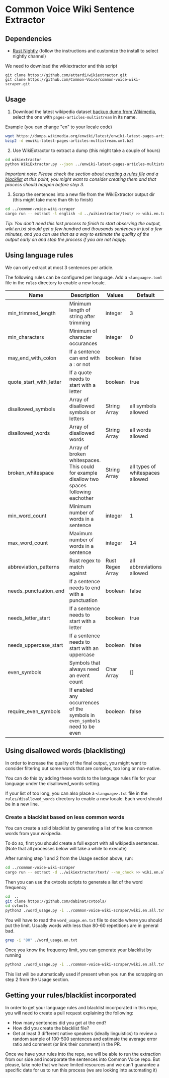 # Common Voice Wiki Sentence Extractor

## Dependencies

- [Rust Nightly](https://rustup.rs/) (follow the instructions and customize the install to select nightly channel)

We need to download the wikiextractor and this script
```
git clone https://github.com/attardi/wikiextractor.git
git clone https://github.com/Common-Voice/common-voice-wiki-scraper.git
```

## Usage

1. Download the latest wikipedia dataset [backup dump from Wikimedia](https://dumps.wikimedia.org/backup-index-bydb.html), select the one with `pages-articles-multistream` in its name.

Example (you can change "en" to your locale code)

```bash
wget https://dumps.wikimedia.org/enwiki/latest/enwiki-latest-pages-articles-multistream.xml.bz2
bzip2 -d enwiki-latest-pages-articles-multistream.xml.bz2
```

2. Use WikiExtractor to extract a dump (this might take a couple of hours)

```bash
cd wikiextractor
python WikiExtractor.py --json ../enwiki-latest-pages-articles-multistream.xml
```

*Important note: Please check the section about [creating a rules file](#using-language-rules) and [a blacklist](#create-a-blacklist-based-on-less-common-words) at this point, you might want to consider creating them and that process should happen before step 3.*

3. Scrap the sentences into a new file from the WikiExtractor output dir (this might take more than 6h to finish)
```bash
cd ../common-voice-wiki-scraper
cargo run -- extract -l english -d ../wikiextractor/text/ >> wiki.en.txt
```

*Tip: You don't need this last process to finish to start observing the output, wiki.en.txt should get a few hundred and thousands sentences in just a few minutes, and you can use that as a way to estimate the quality of the output early on and stop the process if you are not happy.*

## Using language rules

We can only extract at most 3 sentences per article.

The following rules can be configured per language. Add a `<language>.toml` file in the `rules` directory to enable a new locale.

| Name   |      Description      |  Values | Default |
|--------|-----------------------|---------|---------|
| min_trimmed_length |  Minimum length of string after trimming | integer | 3
| min_characters |  Minimum of character occurances | integer | 0
| may_end_with_colon |  If a sentence can end with a : or not | boolean | false
| quote_start_with_letter |  If a quote needs to start with a letter | boolean | true
| disallowed_symbols |  Array of disallowed symbols or letters | String Array | all symbols allowed
| disallowed_words |  Array of disallowed words | String Array | all words allowed
| broken_whitespace |  Array of broken whitespaces. This could for example disallow two spaces following eachother | String Array | all types of whitespaces allowed
| min_word_count |  Minimum number of words in a sentence | integer | 1
| max_word_count |  Maximum number of words in a sentence | integer | 14
| abbreviation_patterns |  Rust regex to match against | Rust Regex Array | all abbreviations allowed
| needs_punctuation_end |  If a sentence needs to end with a punctuation | boolean | false
| needs_letter_start |  If a sentence needs to start with a letter | boolean | true
| needs_uppercase_start |  If a sentence needs to start with an uppercase | boolean | false
| even_symbols |  Symbols that always need an event count | Char Array | []
| require_even_symbols |  If enabled any occurrences of the symbols in `even_symbols` need to be even | boolean | false

## Using disallowed words (blacklisting)

In order to increase the quality of the final output, you might want to consider filtering out some words that are complex, too long or non-native.

You can do this by adding these words to the language rules file for your language under the disallowed_words setting.

If your list of too long, you can also place a `<language>.txt` file in the `rules/disallowed_words` directory to enable a new locale. Each word should be in a new line.

### Create a blacklist based on less common words

You can create a solid blacklist by generating a list of the less common words from your wikipedia.

To do so, first you should create a full export with all wikipedia sentences. (Note that all processes below will take a while to execute)

After running step 1 and 2 from the Usage section above, run:

```bash
cd ../common-voice-wiki-scraper
cargo run -- extract -d ../wikiextractor/text/ --no_check >> wiki.en.all.txt
```

Then you can use the cvtools scripts to generate a list of the word frequency

```bash
cd  ..
git clone https://github.com/dabinat/cvtools/
cd cvtools
python3 ./word_usage.py -i ../common-voice-wiki-scraper/wiki.en.all.txt >> word_usage.en.txt
```

You will have to read the ``word_usage.en.txt`` file to decide where you should put the limit. Usually words with less than 80-60 repetitions are in general bad.

```bash
grep -i "80" ./word_usage.en.txt
```

Once you know the frequency limit, you can generate your blacklist by running

```bash
python3 ./word_usage.py -i ../common-voice-wiki-scraper/wiki.en.all.txt --max-frequency 80 --show-words-only >> ../common-voice-wiki-scraper/src/rules/disallowed_words/english.txt
```

This list will be automatically used if present when you run the scrapping on step 2 from the Usage section.

## Getting your rules/blacklist incorporated

In order to get your language rules and blacklist incorporated in this repo, you will need to create a pull request explaining the following:

- How many sentences did you get at the end?
- How did you create the blacklist file?
- Get at least 3 different native speakers (ideally linguistics) to review a random sample of 100-500 sentences and estimate the average error ratio and comment (or link their comment) in the PR.

Once we have your rules into the repo, we will be able to run the extraction from our side and incorporate the sentences into Common Voice repo. But please, take note that we have limited resources and we can't guarantee a specific date for us to run this process (we are looking into automating it)
